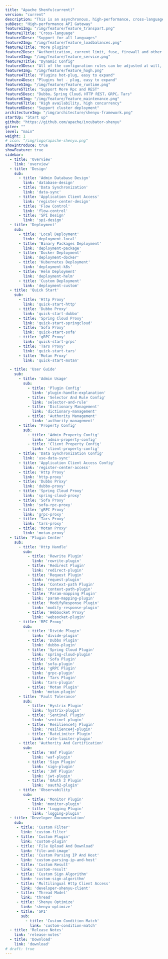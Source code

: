 ```yaml
---
title: "Apache ShenYu(current)"
version: "current"
description: "This is an asynchronous, high-performance, cross-language, responsive API gateway."
subDesc: "High-performance API Gateway"
feature1Img: "/img/feature/feature_transpart.png"
feature1Title: "Cross-language"
feature1Desc: "Support for all languages"
feature2Img: "/img/feature/feature_loadbalances.png"
feature2Title: "More plugins"
feature2Desc: "Authentication, current limit, fuse, firewall and other plugins"
feature3Img: "/img/feature/feature_service.png"
feature3Title: "Dynamic Config"
feature3Desc: "All of the configuration rules can be adjusted at will, taking effect dynamically, without restarting"
feature4Img: "/img/feature/feature_hogh.png"
feature4Title: "Plugins hot-plug, easy to expand"
feature4Desc: "Plugins hot - plug, easy to expand"
feature5Img: "/img/feature/feature_runtime.png"
feature5Title: "Support More Rpc and REST"
feature5Desc: "Dubbo，Spring Cloud，HTTP REST，GRPC，Tars"
feature6Img: "/img/feature/feature_maintenance.png"
feature6Title: "High availability, high concurrency"
feature6Desc: "Support cluster deployment"
architectureImg: "/img/architecture/shenyu-framework.png"
startUp: "Start up"
github: "https://github.com/apache/incubator-shenyu"
gitee: ""
level: "main"
weight: 1
# icon: "/img/logo/apache-shenyu.png"
showIntroduce: true
showFeature: true
sidebar:
  - title: 'Overview'
    link: 'overview'
  - title: 'Design'
    sub:
      - title: 'Admin Database Design'
        link: 'database-design'
      - title: 'Data Synchronization'
        link: 'data-sync'
      - title: 'Application Client Access'
        link: 'register-center-design'
      - title: 'Flow Control'
        link: 'flow-control'
      - title: 'SPI Design'
        link: 'spi-design'
  - title: 'Deployment'
    sub:
      - title: 'Local Deployment'
        link: 'deployment-local'
      - title: 'Binary Packages Deployment'
        link: 'deployment-package'
      - title: 'Docker Deployment'
        link: 'deployment-docker'
      - title: 'Kubernetes Deployment'
        link: 'deployment-k8s'
      - title: 'Helm Deployment'
        link: 'deployment-helm'
      - title: 'Custom Deployment'
        link: 'deployment-custom'
  - title: 'Quick Start'
    sub:
      - title: 'Http Proxy'
        link: 'quick-start-http'
      - title: 'Dubbo Proxy'
        link: 'quick-start-dubbo'
      - title: 'Spring Cloud Proxy'
        link: 'quick-start-springcloud'
      - title: 'Sofa Proxy'
        link: 'quick-start-sofa'
      - title: 'gRPC Proxy'
        link: 'quick-start-grpc'
      - title: 'Tars Proxy'
        link: 'quick-start-tars'
      - title: 'Motan Proxy'
        link: 'quick-start-motan'

  - title: 'User Guide'
    sub:
      - title: 'Admin Usage'
        sub:
          - title: 'Plugin Config'
            link: 'plugin-handle-explanation'
          - title: 'Selector And Rule Config'
            link: 'selector-and-rule'
          - title: 'Dictionary Management'
            link: 'dictionary-management'
          - title: 'Authority Management'
            link: 'authority-management'
      - title: 'Property Config'
        sub:
          - title: 'Admin Property Config'
            link: 'admin-property-config'
          - title: 'Client Property Config'
            link: 'client-property-config'
      - title: 'Data Synchronization Config'
        link: 'use-data-sync'
      - title: 'Application Client Access Config'
        link: 'register-center-access'
      - title: 'Http Proxy'
        link: 'http-proxy'
      - title: 'Dubbo Proxy'
        link: 'dubbo-proxy'
      - title: 'Spring Cloud Proxy'
        link: 'spring-cloud-proxy'
      - title: 'Sofa Proxy'
        link: 'sofa-rpc-proxy'
      - title: 'gRPC Proxy'
        link: 'grpc-proxy'
      - title: 'Tars Proxy'
        link: 'tars-proxy'
      - title: 'Motan Proxy'
        link: 'motan-proxy'
  - title: 'Plugin Center'
    sub:
      - title: 'Http Handle'
        sub:
          - title: 'Rewrite Plugin'
            link: 'rewrite-plugin'
          - title: 'Redirect Plugin'
            link: 'redirect-plugin'
          - title: 'Request Plugin'
            link: 'request-plugin'
          - title: 'Context-path Plugin'
            link: 'context-path-plugin'
          - title: 'Param-mapping Plugin'
            link: 'param-mapping-plugin'
          - title: 'ModifyResponse Plugin'
            link: 'modify-response-plugin'
          - title: 'WebSocket Proxy'
            link: 'websocket-plugin'
      - title: 'RPC Proxy'
        sub:
          - title: 'Divide Plugin'
            link: 'divide-plugin'
          - title: 'Dubbo Plugin'
            link: 'dubbo-plugin'
          - title: 'Spring Cloud Plugin'
            link: 'spring-cloud-plugin'
          - title: 'Sofa Plugin'
            link: 'sofa-plugin'
          - title: 'gRPC Plugin'
            link: 'grpc-plugin'
          - title: 'Tars Plugin'
            link: 'tars-plugin'
          - title: 'Motan Plugin'
            link: 'motan-plugin'
      - title: 'Fault Tolerance'
        sub:
          - title: 'Hystrix Plugin'
            link: 'hystrix-plugin'
          - title: 'Sentinel Plugin'
            link: 'sentinel-plugin'
          - title: 'Resilience4j Plugin'
            link: 'resilience4j-plugin'
          - title: 'RateLimiter Plugin'
            link: 'rate-limiter-plugin'
      - title: 'Authority And Certification'
        sub:
          - title: 'Waf Plugin'
            link: 'waf-plugin'
          - title: 'Sign Plugin'
            link: 'sign-plugin'
          - title: 'JWT Plugin'
            link: 'jwt-plugin'
          - title: 'OAuth 2 Plugin'
            link: 'oauth2-plugin'
      - title: 'Observability'
        sub:
          - title: 'Monitor Plugin'
            link: 'monitor-plugin'
          - title: 'Logging Plugin'
            link: 'logging-plugin'
  - title: 'Developer Documentation'
    sub:
     - title: 'Custom Filter'
       link: 'custom-filter'
     - title: 'Custom Plugin'
       link: 'custom-plugin'
     - title: 'File Upload And Download'
       link: 'file-and-image'
     - title: 'Custom Parsing IP And Host'
       link: 'custom-parsing-ip-and-host'
     - title: 'Custom Result'
       link: 'custom-result'
     - title: 'Custom Sign Algorithm'
       link: 'custom-sign-algorithm'
     - title: 'Multilingual Http Client Access'
       link: 'developer-shenyu-client'
     - title: 'Thread Model'
       link: 'thread'
     - title: 'Shenyu Optimize'
       link: 'shenyu-optimize'
     - title: 'SPI'
       sub:
         - title: 'Custom Condition Match'
           link: 'custom-condition-match'
  - title: 'Release Notes'
    link: 'release-notes'
  - title: 'Download'
    link: 'download'
# draft: true
---
```



